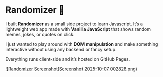 # Randomizer 🎲

I built **Randomizer** as a small side project to learn Javascript. 
It’s a lightweight web app made with **Vanilla JavaScript** that shows random memes, jokes, or quotes on click.

I just wanted to play around with **DOM manipulation** and make something interactive without using any backend or fancy setup.  

Everything runs client-side and it’s hosted on GitHub Pages.

[![Randomizer Screenshot]Screenshot 2025-10-07 002828.png)](https://pratiksharan.github.io/randomizer/)

